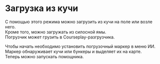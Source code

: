 # Загрузка из кучи
  
С помощью этого режима можно загрузить из кучи на поле или возле него.  
Кроме того, можно загружать из силосной ямы.  
Погрузчик может грузить в Courseplay-разгрузчика.  

  
Чтобы начать необходимо установить погрузочный маркер в меню ИИ.  
Маркер обнаруживает кучи или бункеры и выделяет их на карте.  
Теперь можно запускать помощника.  
